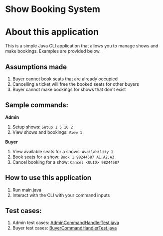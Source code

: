 # Show Booking System

# About this application

This is a simple Java CLI application that allows you to manage shows and make bookings. Examples are provided below.

## Assumptions made
1. Buyer cannot book seats that are already occupied
2. Cancelling a ticket will free the booked seats for other buyers
3. Buyer cannot make bookings for shows that don't exist

## Sample commands:

**Admin**
1. Setup shows: `Setup 1 5 10 2`
2. View shows and bookings: `View 1`

**Buyer**
1. View available seats for a shows: `Availability 1`
2. Book seats for a show: `Book 1 98244587 A1,A2,A3`
3. Cancel booking for a show: `Cancel <UUID> 98244587`

## How to use this application

1. Run main.java
2. Interact with the CLI with your command inputs

## Test cases: 

1. Admin test cases: [AdminCommandHandlerTest.java](https://github.com/johnnyleejy/showbookingsystem/blob/master/tests/AdminCommandHandlerTest.java)
2. Buyer test cases:  [BuyerCommandHandlerTest.java](https://github.com/johnnyleejy/showbookingsystem/blob/master/tests/BuyerCommandHandlerTest.java)
